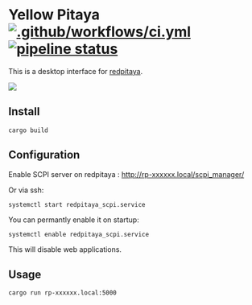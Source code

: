 # Yellow Pitaya [![.github/workflows/ci.yml](https://github.com/yellow-pitaya/frontend/actions/workflows/ci.yml/badge.svg)](https://github.com/yellow-pitaya/frontend/actions/workflows/ci.yml) [![pipeline status](https://gitlab.com/yellow-pitaya/frontend/badges/main/pipeline.svg)](https://gitlab.com/yellow-pitaya/frontend/-/commits/main)

This is a desktop interface for [redpitaya](https://redpitaya.com/).

![](screenshot.png)

## Install

```
cargo build
```

## Configuration

Enable SCPI server on redpitaya : http://rp-xxxxxx.local/scpi_manager/

Or via ssh:

```
systemctl start redpitaya_scpi.service
```

You can permantly enable it on startup:

```
systemctl enable redpitaya_scpi.service
```

This will disable web applications.

## Usage

```
cargo run rp-xxxxxx.local:5000
```
